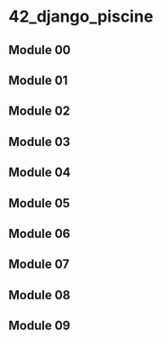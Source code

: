 # 42_django_piscine


## Module 00



## Module 01



## Module 02



## Module 03



## Module 04



## Module 05



## Module 06



## Module 07



## Module 08



## Module 09



